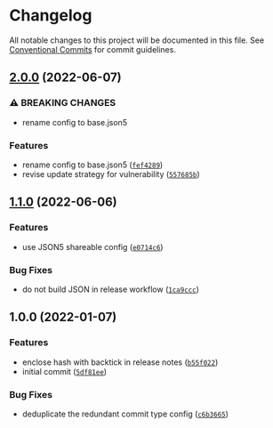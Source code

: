 # Changelog

All notable changes to this project will be documented in this file.
See [Conventional Commits](https://conventionalcommits.org) for commit guidelines.

## [2.0.0](https://github.com/yudai-nkt/renovate-config/compare/v1.1.0...v2.0.0) (2022-06-07)


### ⚠ BREAKING CHANGES

* rename config to base.json5

### Features

* rename config to base.json5 ([`fef4289`](https://github.com/yudai-nkt/renovate-config/commit/fef4289b84973d59b5012d5cd14a304cf6a9d11b))
* revise update strategy for vulnerability ([`557685b`](https://github.com/yudai-nkt/renovate-config/commit/557685b19e94bf0344042671a5f6fe2cbf185970))

## [1.1.0](https://github.com/yudai-nkt/renovate-config/compare/v1.0.0...v1.1.0) (2022-06-06)


### Features

* use JSON5 shareable config ([`e0714c6`](https://github.com/yudai-nkt/renovate-config/commit/e0714c67330cfce77a2481cbe726fde378aaf23b))


### Bug Fixes

* do not build JSON in release workflow ([`1ca9ccc`](https://github.com/yudai-nkt/renovate-config/commit/1ca9ccc7325a380a49e52a3d921e408cccd0fda6))

## 1.0.0 (2022-01-07)


### Features

* enclose hash with backtick in release notes ([`b55f022`](https://github.com/yudai-nkt/renovate-config/commit/b55f022e31d33cb299ddeab5143083f23c90146e))
* initial commit ([`5df81ee`](https://github.com/yudai-nkt/renovate-config/commit/5df81ee246adf7078e1c96f392c400c73a1ab90f))


### Bug Fixes

* deduplicate the redundant commit type config ([`c6b3665`](https://github.com/yudai-nkt/renovate-config/commit/c6b366570a1f5bc70909a4166e0e996b8167d24f))
